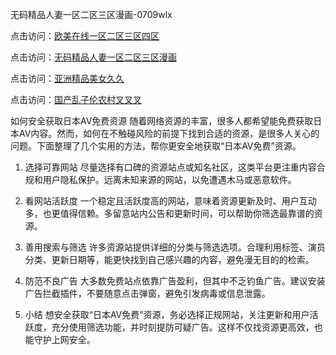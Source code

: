 无码精品人妻一区二区三区漫画-0709wlx

点击访问：<a href="https://heiliao2dmwwy.pages.dev">欧美在线一区二区三区四区</a>

点击访问：<a href="https://heiliaowzu4ur.pages.dev">无码精品人妻一区二区三区漫画</a>

点击访问：<a href="https://heiliao2dmwwy.pages.dev">亚洲精品美女久久</a>

点击访问：<a href="https://heiliaoxqkkct.pages.dev">国产乱子伦农村叉叉叉</a>

如何安全获取日本AV免费资源
随着网络资源的丰富，很多人都希望能免费获取日本AV内容。然而，如何在不触碰风险的前提下找到合适的资源，是很多人关心的问题。下面整理了几个实用的方法，帮你更安全地获取“日本AV免费”资源。

1. 选择可靠网站
尽量选择有口碑的资源站点或知名社区，这类平台更注重内容合规和用户隐私保护。远离未知来源的网站，以免遭遇木马或恶意软件。

2. 看网站活跃度
一个稳定且活跃度高的网站，意味着资源更新及时、用户互动多，也更值得信赖。多留意站内公告和更新时间，可以帮助你筛选最靠谱的资源。

3. 善用搜索与筛选
许多资源站提供详细的分类与筛选选项。合理利用标签、演员分类、更新日期等，能更快找到自己感兴趣的内容，避免漫无目的的检索。

4. 防范不良广告
大多数免费站点依靠广告盈利，但其中不乏钓鱼广告。建议安装广告拦截插件，不要随意点击弹窗，避免引发病毒或信息泄露。

5. 小结
想安全获取“日本AV免费”资源，务必选择正规网站，关注更新和用户活跃度，充分使用筛选功能，并时刻提防可疑广告。这样不仅找资源更高效，也能守护上网安全。

<span style="display:none;">[Canonical link]( https://github.com/wlx070925/12436 ）</span>
